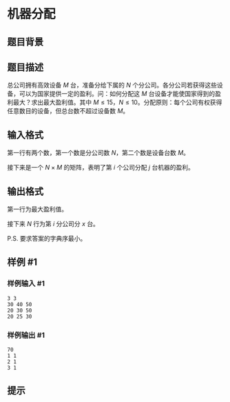 # 机器分配

## 题目背景



## 题目描述

总公司拥有高效设备 $M$ 台，准备分给下属的 $N$ 个分公司。各分公司若获得这些设备，可以为国家提供一定的盈利。问：如何分配这 $M$ 台设备才能使国家得到的盈利最大？求出最大盈利值。其中 $M \le 15$，$N \le 10$。分配原则：每个公司有权获得任意数目的设备，但总台数不超过设备数 $M$。


## 输入格式

第一行有两个数，第一个数是分公司数 $N$，第二个数是设备台数 $M$。

接下来是一个 $N \times M$ 的矩阵，表明了第 $i$ 个公司分配 $j$ 台机器的盈利。


## 输出格式

第一行为最大盈利值。

接下来 $N$ 行为第 $i$ 分公司分 $x$ 台。

P.S. 要求答案的字典序最小。

## 样例 #1

### 样例输入 #1
```
3 3
30 40 50
20 30 50
20 25 30
```

### 样例输出 #1

```
70
1 1
2 1
3 1
```

## 提示


